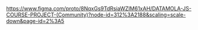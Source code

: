 https://www.figma.com/proto/8NqxGs9TdRsiaWZIM61xAH/DATAMOLA-JS-COURSE-PROJECT-(Community)?node-id=312%3A2188&scaling=scale-down&page-id=2%3A5